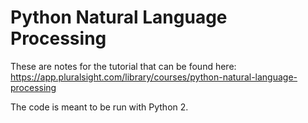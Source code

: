 # Python Natural Language Processing

These are notes for the tutorial that can be found here: https://app.pluralsight.com/library/courses/python-natural-language-processing

The code is meant to be run with Python 2.